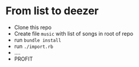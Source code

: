 # From list to deezer

- Clone this repo
- Create file `music` with list of songs in root of repo
- run `bundle install`
- run `./import.rb`
- ....
- PROFIT
